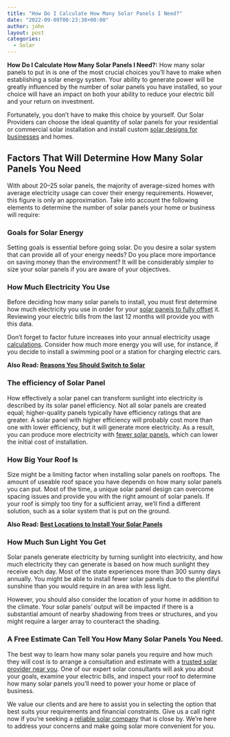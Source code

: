 ```yaml
---
title: "How Do I Calculate How Many Solar Panels I Need?"
date: "2022-09-09T00:23:38+00:00"
author: john
layout: post
categories:
  - Solar
---
```


**How Do I Calculate How Many Solar Panels I Need?:** How many solar panels to put in is one of the most crucial choices you’ll have to make when establishing a solar energy system. Your ability to generate power will be greatly influenced by the number of solar panels you have installed, so your choice will have an impact on both your ability to reduce your electric bill and your return on investment.

Fortunately, you don’t have to make this choice by yourself. Our Solar Providers can choose the ideal quantity of solar panels for your residential or commercial solar installation and install custom [solar designs for businesses](/commercial-solar-panel-installation-step-by-step/) and homes.

## **Factors That Will Determine How Many Solar Panels You Need**

With about 20–25 solar panels, the majority of average-sized homes with average electricity usage can cover their energy requirements. However, this figure is only an approximation. Take into account the following elements to determine the number of solar panels your home or business will require:

### **Goals for Solar Energy**

Setting goals is essential before going solar. Do you desire a solar system that can provide all of your energy needs? Do you place more importance on saving money than the environment? It will be considerably simpler to size your solar panels if you are aware of your objectives.

### **How Much Electricity You Use**

Before deciding how many solar panels to install, you must first determine how much electricity you use in order for your [solar panels to fully offset](/how-to-offset-your-energy-cost-use-with-solar/) it. Reviewing your electric bills from the last 12 months will provide you with this data.

Don’t forget to factor future increases into your annual electricity usage [calculations](/solar-quote-form-final/?home_address=13155+SW+134th+St&city=Miami&states=Florida&zipcode=33176&electric_bill=200). Consider how much more energy you will use, for instance, if you decide to install a swimming pool or a station for charging electric cars.

**Also Read: [Reasons You Should Switch to Solar](/reasons-you-should-switch-to-solar/)**

### **The efficiency of Solar Panel**

How effectively a solar panel can transform sunlight into electricity is described by its solar panel efficiency. Not all solar panels are created equal; higher-quality panels typically have efficiency ratings that are greater. A solar panel with higher efficiency will probably cost more than one with lower efficiency, but it will generate more electricity. As a result, you can produce more electricity with [fewer solar panels](/how-much-energy-does-a-single-solar-panel-produce/), which can lower the initial cost of installation.

### **How Big Your Roof Is**

Size might be a limiting factor when installing solar panels on rooftops. The amount of useable roof space you have depends on how many solar panels you can put. Most of the time, a unique solar panel design can overcome spacing issues and provide you with the right amount of solar panels. If your roof is simply too tiny for a sufficient array, we’ll find a different solution, such as a solar system that is put on the ground.

**Also Read: [Best Locations to Install Your Solar Panels](/best-locations-to-install-your-solar-panels/)**

### **How Much Sun Light You Get**

Solar panels generate electricity by turning sunlight into electricity, and how much electricity they can generate is based on how much sunlight they receive each day. Most of the state experiences more than 300 sunny days annually. You might be able to install fewer solar panels due to the plentiful sunshine than you would require in an area with less light.

However, you should also consider the location of your home in addition to the climate. Your solar panels’ output will be impacted if there is a substantial amount of nearby shadowing from trees or structures, and you might require a larger array to counteract the shading.

### **A Free Estimate Can Tell You How Many Solar Panels You Need.**

The best way to learn how many solar panels you require and how much they will cost is to arrange a consultation and estimate with a [trusted solar provider near you](/how-to-find-the-top-solar-companies-near-me/). One of our expert solar consultants will ask you about your goals, examine your electric bills, and inspect your roof to determine how many solar panels you’ll need to power your home or place of business.

We value our clients and are here to assist you in selecting the option that best suits your requirements and financial constraints. Give us a call right now if you’re seeking a [reliable solar company](/solar/) that is close by. We’re here to address your concerns and make going solar more convenient for you.

 